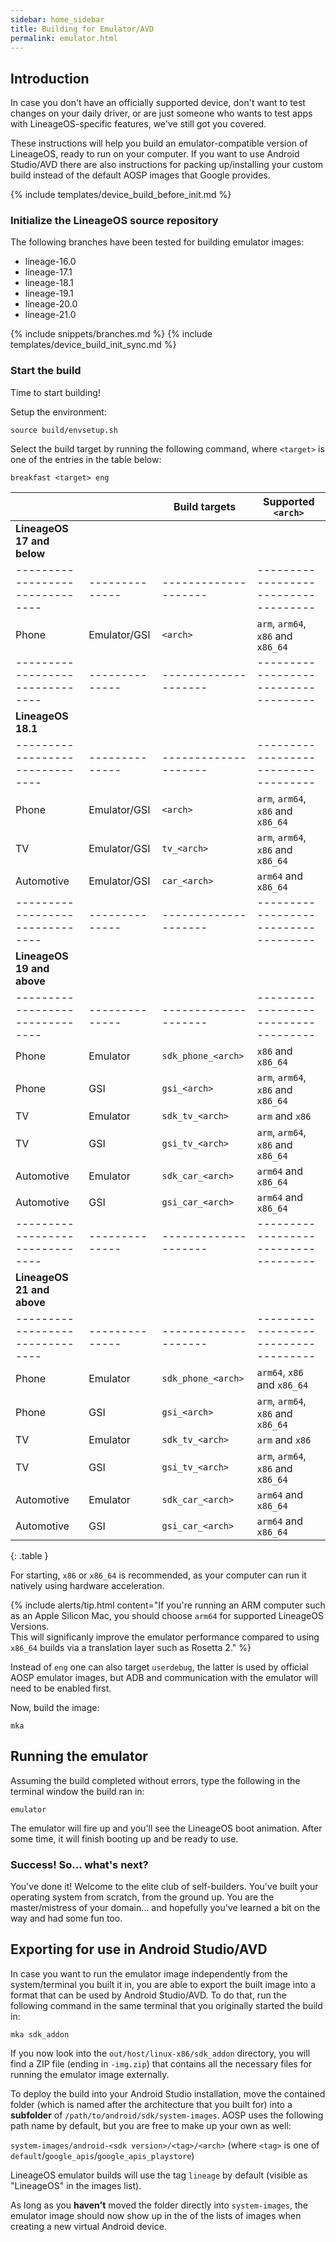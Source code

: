 ```yaml
---
sidebar: home_sidebar
title: Building for Emulator/AVD
permalink: emulator.html
---
```


## Introduction

In case you don't have an officially supported device, don't want to test changes on your daily driver, or are just someone who wants to test apps with LineageOS-specific features, we've still got you covered.

These instructions will help you build an emulator-compatible version of LineageOS, ready to run on your computer. If you want to use Android Studio/AVD there are also instructions for packing up/installing your
custom build instead of the default AOSP images that Google provides.


{% include templates/device_build_before_init.md %}


### Initialize the LineageOS source repository

The following branches have been tested for building emulator images:

* lineage-16.0
* lineage-17.1
* lineage-18.1
* lineage-19.1
* lineage-20.0
* lineage-21.0

{% include snippets/branches.md %}
{% include templates/device_build_init_sync.md %}

### Start the build

Time to start building!

Setup the environment:
```
source build/envsetup.sh
```
Select the build target by running the following command, where `<target>` is one of the entries in the table below:

```
breakfast <target> eng
```

|                               |              |  Build targets     |  Supported `<arch>`                |
|-------------------------------|--------------|--------------------|------------------------------------|
| **LineageOS 17 and below**    |              |                    |                                    |
|-------------------------------|--------------|--------------------|------------------------------------|
| Phone                         | Emulator/GSI | `<arch>`           | `arm`, `arm64`, `x86` and `x86_64` |
|-------------------------------|--------------|--------------------|------------------------------------|
| **LineageOS 18.1**            |              |                    |                                    |
|-------------------------------|--------------|--------------------|------------------------------------|
| Phone                         | Emulator/GSI | `<arch>`           | `arm`, `arm64`, `x86` and `x86_64` |
| TV                            | Emulator/GSI | `tv_<arch>`        | `arm`, `arm64`, `x86` and `x86_64` |
| Automotive                    | Emulator/GSI | `car_<arch>`       | `arm64` and `x86_64`               |
|-------------------------------|--------------|--------------------|------------------------------------|
| **LineageOS 19 and above**    |              |                    |                                    |
|-------------------------------|--------------|--------------------|------------------------------------|
| Phone                         | Emulator     | `sdk_phone_<arch>` | `x86` and `x86_64`                 |
| Phone                         | GSI          | `gsi_<arch>`       | `arm`, `arm64`, `x86` and `x86_64` |
| TV                            | Emulator     | `sdk_tv_<arch>`    | `arm` and `x86`                    |
| TV                            | GSI          | `gsi_tv_<arch>`    | `arm`, `arm64`, `x86` and `x86_64` |
| Automotive                    | Emulator     | `sdk_car_<arch>`   | `arm64` and `x86_64`               |
| Automotive                    | GSI          | `gsi_car_<arch>`   | `arm64` and `x86_64`               |
|-------------------------------|--------------|--------------------|------------------------------------|
| **LineageOS 21 and above**    |              |                    |                                    |
|-------------------------------|--------------|--------------------|------------------------------------|
| Phone                         | Emulator     | `sdk_phone_<arch>` | `arm64`, `x86` and `x86_64`        |
| Phone                         | GSI          | `gsi_<arch>`       | `arm`, `arm64`, `x86` and `x86_64` |
| TV                            | Emulator     | `sdk_tv_<arch>`    | `arm` and `x86`                    |
| TV                            | GSI          | `gsi_tv_<arch>`    | `arm`, `arm64`, `x86` and `x86_64` |
| Automotive                    | Emulator     | `sdk_car_<arch>`   | `arm64` and `x86_64`               |
| Automotive                    | GSI          | `gsi_car_<arch>`   | `arm64` and `x86_64`               |
{: .table }


For starting, `x86` or `x86_64` is recommended, as your computer can run it natively using hardware acceleration.

{% include alerts/tip.html content="If you're running an ARM computer such as an Apple Silicon Mac, you should choose `arm64` for supported LineageOS Versions.<br> This will significanly improve the emulator performance compared to using `x86_64` builds via a translation layer such as Rosetta 2." %}

Instead of `eng` one can also target `userdebug`, the latter is used by official AOSP emulator images, but ADB and communication with the emulator will need to be enabled first.

Now, build the image:
```
mka
```

## Running the emulator

Assuming the build completed without errors, type the following in the terminal window the build ran in:

```
emulator
```

The emulator will fire up and you'll see the LineageOS boot animation. After some time, it will finish booting up and be ready to use.


### Success! So... what's next?

You've done it! Welcome to the elite club of self-builders. You've built your operating system from scratch, from the ground up. You are the master/mistress of your domain... and
hopefully you've learned a bit on the way and had some fun too.


## Exporting for use in Android Studio/AVD

In case you want to run the emulator image independently from the system/terminal you built it in, you are able to export the built image into a format that can be used by Android Studio/AVD.
To do that, run the following command in the same terminal that you originally started the build in:

```
mka sdk_addon
```

If you now look into the `out/host/linux-x86/sdk_addon` directory, you will find a ZIP file (ending in `-img.zip`) that contains all the necessary files for running the emulator image externally.

To deploy the build into your Android Studio installation, move the contained folder (which is named after the architecture that you built for) into a **subfolder** of `/path/to/android/sdk/system-images`.
AOSP uses the following path name by default, but you are free to make up your own as well:

`system-images/android-<sdk version>/<tag>/<arch>` (where `<tag>` is one of `default`/`google_apis`/`google_apis_playstore`)

LineageOS emulator builds will use the tag `lineage` by default (visible as "LineageOS" in the images list).

As long as you **haven't** moved the folder directly into `system-images`, the emulator image should now show up in the of the lists of images when creating a new virtual Android device.
